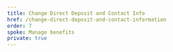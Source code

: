 ```yaml
---
title: Change Direct Deposit and Contact Info
href: /change-direct-deposit-and-contact-information
order: 7
spoke: Manage benefits
private: true
---
```

